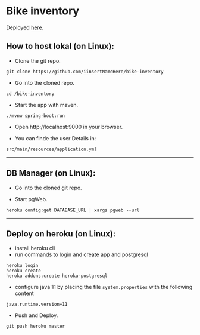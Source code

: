 # Bike inventory

Deployed [here](https://bikeinventory-intern.herokuapp.com/).

## How to host lokal (on Linux):

* Clone the git repo.
```shell
git clone https://github.com/iinsertNameHere/bike-inventory
```

* Go into the cloned repo.
```shell
cd /bike-inventory
```

* Start the app with maven.
```shell
./mvnw spring-boot:run
```

* Open http://localhost:9000 in your browser.

* You can finde the user Details in:
```
src/main/resources/application.yml
```
---
## DB Manager (on Linux):

* Go into the cloned git repo.

* Start pgWeb.
```shell
heroku config:get DATABASE_URL | xargs pgweb --url
```
---
## Deploy on heroku (on Linux):

* install heroku cli
* run commands to login and create app and postgresql
```shell
heroku login
heroku create
heroku addons:create heroku-postgresql
```
* configure java 11 by placing the file `system.properties` with the following content
```
java.runtime.version=11 
```

* Push and Deploy.
```shell
git push heroku master
```
